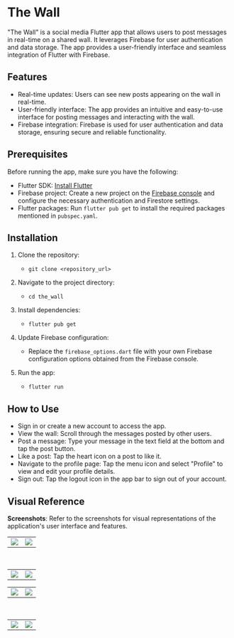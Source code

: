 # The Wall

"The Wall" is a social media Flutter app that allows users to post messages in real-time on a shared wall. It leverages Firebase for user authentication and data storage. The app provides a user-friendly interface and seamless integration of Flutter with Firebase.

## Features

- Real-time updates: Users can see new posts appearing on the wall in real-time.
- User-friendly interface: The app provides an intuitive and easy-to-use interface for posting messages and interacting with the wall.
- Firebase integration: Firebase is used for user authentication and data storage, ensuring secure and reliable functionality.

## Prerequisites

Before running the app, make sure you have the following:

- Flutter SDK: [Install Flutter](https://flutter.dev/docs/get-started/install)
- Firebase project: Create a new project on the [Firebase console](https://console.firebase.google.com/) and configure the necessary authentication and Firestore settings.
- Flutter packages: Run `flutter pub get` to install the required packages mentioned in `pubspec.yaml`.

## Installation

1. Clone the repository:
   - `git clone <repository_url>`

2. Navigate to the project directory:
   - `cd the_wall`

3. Install dependencies:
   - `flutter pub get`


4. Update Firebase configuration:
   - Replace the `firebase_options.dart` file with your own Firebase configuration options obtained from the Firebase console.

5. Run the app:
   - `flutter run`


## How to Use

- Sign in or create a new account to access the app.
- View the wall: Scroll through the messages posted by other users.
- Post a message: Type your message in the text field at the bottom and tap the post button.
- Like a post: Tap the heart icon on a post to like it.
- Navigate to the profile page: Tap the menu icon and select "Profile" to view and edit your profile details.
- Sign out: Tap the logout icon in the app bar to sign out of your account.

## Visual Reference
**Screenshots**: Refer to the screenshots for visual representations of the application's user interface and features. 
  
<table>

  <tr>
    <td valign="top"><img src="![WhatsApp Image 2024-02-25 at 20 20 30_e04bf9ef](https://github.com/ganesh-vallabhareddy/The-Wall-/assets/110174850/adf29df8-11f0-4ae8-ac35-4e143c0c3a3a)"></td>
    <td valign="top"><img src="![WhatsApp Image 2024-02-25 at 20 20 29_bf3c26b0](https://github.com/ganesh-vallabhareddy/The-Wall-/assets/110174850/d6bd98ed-5907-4326-b958-bafd650041ee)"></td>
    </td>
  </tr>
 </table>
<table>
&nbsp;
  <tr>
    <td valign="top"><img src="![WhatsApp Image 2024-02-25 at 20 20 29_bc19fb28](https://github.com/ganesh-vallabhareddy/The-Wall-/assets/110174850/a5003ae7-8905-4289-a21d-9554bccde4ad)"></td>
    <td valign="top"><img src="![WhatsApp Image 2024-02-25 at 20 20 29_622e555f](https://github.com/ganesh-vallabhareddy/The-Wall-/assets/110174850/5ea1824d-5d16-46c7-908c-f8a1e5fdce43)"></td>
    </td>
  </tr>
 </table>
<table>

  <tr>
    <td valign="top"><img src="![WhatsApp Image 2024-02-25 at 20 20 30_2965e780](https://github.com/ganesh-vallabhareddy/The-Wall-/assets/110174850/3b8729ce-0b5a-4452-89ae-3c0389e5c609)"></td>
    <td valign="top"><img src="![WhatsApp Image 2024-02-25 at 20 20 30_f6493823](https://github.com/ganesh-vallabhareddy/The-Wall-/assets/110174850/448c583d-1455-451d-bee8-9e6436ebd3a7)"></td>
    </td>
  </tr>
 </table>
<table>
&nbsp;
  <tr>
    <td valign="top"><img src="![WhatsApp Image 2024-02-25 at 20 20 31_7976550e](https://github.com/ganesh-vallabhareddy/The-Wall-/assets/110174850/c988862b-3885-4e2a-8f23-2b5deca746bc)"></td>
    <td valign="top"><img src="![WhatsApp Image 2024-02-25 at 20 20 31_333f5acd](https://github.com/ganesh-vallabhareddy/The-Wall-/assets/110174850/31daa226-1b5d-4f0a-9836-1eaae52551e3)"></td>
    </td>
  </tr>
 </table>





